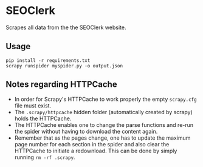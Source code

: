 # SEOClerk
Scrapes all data from the the SEOClerk website.

## Usage
```
pip install -r requirements.txt
scrapy runspider myspider.py -o output.json
```

## Notes regarding HTTPCache
- In order for Scrapy's HTTPCache to work properly the empty `scrapy.cfg` file must exist.
- The `.scrapy/httpcache` hidden folder (automatically created by scrapy) holds the HTTPCache.
- The HTTPCache enables one to change the parse functions and re-run the spider without having to download the content again.
- Remember that as the pages change, one has to update the maximum page number for each section in the spider and also clear the HTTPCache to initiate a redownload. This can be done by simply running `rm -rf .scrapy`.